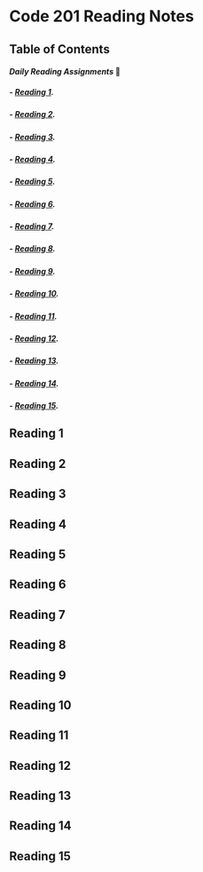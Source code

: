 # Code 201 Reading Notes

## Table of Contents
#### ***Daily Reading Assignments*** 📖
 ##### - [Reading 1](#reading-1).
 ##### - [Reading 2](#reading-2).
 ##### - [Reading 3](#reading-3).
 ##### - [Reading 4](#reading-4).
 ##### - [Reading 5](#reading-5).
 ##### - [Reading 6](#reading-6).
 ##### - [Reading 7](#reading-7).
 ##### - [Reading 8](#reading-8).
 ##### - [Reading 9](#reading-9).
 ##### - [Reading 10](#reading-10).
 ##### - [Reading 11](#reading-11).
 ##### - [Reading 12](#reading-12).
 ##### - [Reading 13](#reading-13).
 ##### - [Reading 14](#reading-14).
 ##### - [Reading 15](#reading-15).
 
 
## Reading 1
 
 
## Reading 2
 
 
## Reading 3


## Reading 4


## Reading 5


## Reading 6


## Reading 7


## Reading 8


## Reading 9


## Reading 10


## Reading 11


## Reading 12


## Reading 13


## Reading 14


## Reading 15
